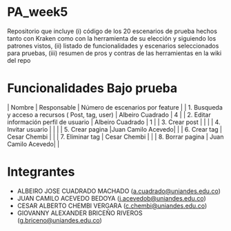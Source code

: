 # PA_week5
Repositorio que incluye (i) código de los 20 escenarios de prueba hechos tanto con Kraken como con la herramienta de su elección y siguiendo los patrones vistos, (ii) listado de funcionalidades y escenarios seleccionados para pruebas, (iii) resumen de pros y contras de las herramientas en la wiki del repo

# Funcionalidades Bajo prueba
| Nombre                                              | Responsable      | Número de escenarios por feature |
| 1. Busqueda y acceso a recursos ( Post, tag, user)  | Albeiro Cuadrado | 4                                |
| 2. Editar información perfil de usuario             | Albeiro Cuadrado | 1                                | 
| 3. Crear post                                       |                  |                                  | 
| 4. Invitar usuario                                  |                  |                                  | 
| 5. Crear pagina                                     |Juan Camilo Acevedo|                                 | 
| 6. Crear tag                                        | Cesar Chembi     |                                  | 
| 7. Eliminar tag                                     | Cesar Chembi     |                                  | 
| 8. Borrar pagina                                    | Juan Camilo Acevedo|                                | 


# Integrantes
- ALBEIRO JOSE CUADRADO MACHADO (a.cuadrado@uniandes.edu.co)
- JUAN CAMILO ACEVEDO BEDOYA (j.acevedob@uniandes.edu.co)
- CESAR ALBERTO CHEMBI VERGARA (c.chembi@uniandes.edu.co)
- GIOVANNY ALEXANDER BRICEÑO RIVEROS (g.briceno@uniandes.edu.co)

 

